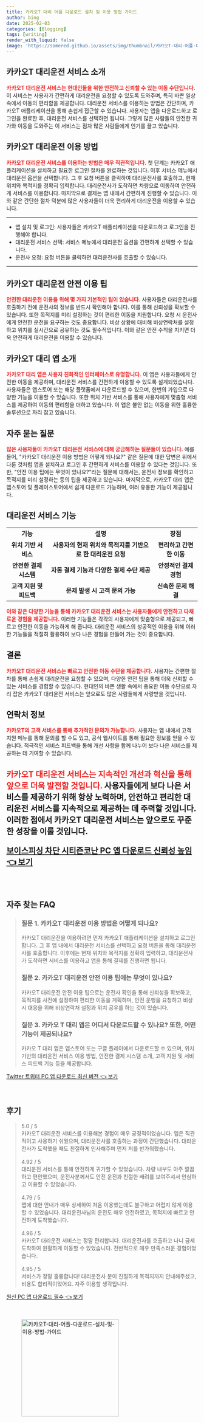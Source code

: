 ```yaml
---
title: 카카오T 대리 어플 다운로드 설치 및 이용 방법 가이드
author: bing
date: 2025-02-03
categories: [Blogging]
tags: [writing]
render_with_liquid: false
image: 'https://somered.github.io/assets/img/thumbnail/카카오T-대리-어플-다운로드-설치-및-이용-방법-가이드.webp'
---
```



<h2 id='카카오T_대리운전_서비스_소개'>카카오T 대리운전 서비스 소개</h2>

<p><b><span style="color: #ee2323;">카카오T 대리운전 서비스는 현대인들을 위한 안전하고 신뢰할 수 있는 이동 수단입니다.</span></b> 이 서비스는 사용자가 간편하게 대리운전을 요청할 수 있도록 도와주며, 특히 바쁜 일상 속에서 이동의 편리함을 제공합니다. 대리운전 서비스를 이용하는 방법은 간단하며, 카카오T 애플리케이션을 통해 손쉽게 접근할 수 있습니다. 사용자는 앱을 다운로드하고 로그인을 완료한 후, 대리운전 서비스를 선택하면 됩니다. 그렇게 많은 사람들의 안전한 귀가와 이동을 도와주는 이 서비스는 점차 많은 사람들에게 인기를 끌고 있습니다.</p>

<h2 id='카카오T_대리운전_이용_방법'>카카오T 대리운전 이용 방법</h2>

<p><b><span style="color: #ee2323;">카카오T 대리운전 서비스를 이용하는 방법은 매우 직관적입니다.</span></b> 첫 단계는 카카오T 애플리케이션을 설치하고 필요한 로그인 절차를 완료하는 것입니다. 이후 서비스 메뉴에서 대리운전 옵션을 선택합니다. 그 후 요청 버튼을 클릭하여 대리운전사를 호출하고, 현재 위치와 목적지를 정확히 입력합니다. 대리운전사가 도착하면 차량으로 이동하여 안전하게 서비스를 이용합니다. 마지막으로 결제는 앱 내에서 간편하게 진행할 수 있습니다. 이와 같은 간단한 절차 덕분에 많은 사용자들이 더욱 편리하게 대리운전을 이용할 수 있습니다.</p>

<hr />

<ul>
    <li>앱 설치 및 로그인: 사용자들은 카카오T 애플리케이션을 다운로드하고 로그인을 진행해야 합니다.</li>
    <li>대리운전 서비스 선택: 서비스 메뉴에서 대리운전 옵션을 간편하게 선택할 수 있습니다.</li>
    <li>운전사 요청: 요청 버튼을 클릭하면 대리운전사를 호출할 수 있습니다.</li>
</ul>

<hr />

<h2 id='카카오T_대리운전_안전_이용_팁'>카카오T 대리운전 안전 이용 팁</h2>

<p><b><span style="color: #ee2323;">안전한 대리운전 이용을 위해 몇 가지 기본적인 팁이 있습니다.</span></b> 사용자들은 대리운전사를 호출하기 전에 운전사의 정보를 반드시 확인해야 합니다. 이를 통해 신뢰성을 확보할 수 있습니다. 또한 목적지를 미리 설정하는 것이 편리한 이동을 지원합니다. 요청 시 운전사에게 안전한 운전을 요구하는 것도 중요합니다. 비상 상황에 대비해 비상연락처를 설정하고 위치를 실시간으로 공유하는 것도 필수적입니다. 이와 같은 안전 수칙을 지키면 더욱 안전하게 대리운전을 이용할 수 있습니다.</p>

<h2 id='카카오T_대리_앱_소개'>카카오T 대리 앱 소개</h2>

<p><b><span style="color: #ee2323;">카카오T 대리 앱은 사용자 친화적인 인터페이스로 유명합니다.</span></b> 이 앱은 사용자들에게 안전한 이동을 제공하며, 대리운전 서비스를 간편하게 이용할 수 있도록 설계되었습니다. 사용자들은 앱스토어 또는 해당 플랫폼에서 다운로드할 수 있으며, 한번의 가입으로 다양한 기능을 이용할 수 있습니다. 또한 위치 기반 서비스를 통해 사용자에게 맞춤형 서비스를 제공하여 이동의 편리함을 더하고 있습니다. 이 앱은 불안 없는 이동을 위한 훌륭한 솔루션으로 자리 잡고 있습니다.</p>

<h2 id='자주_묻는_질문'>자주 묻는 질문</h2>

<p><b><span style="color: #ee2323;">많은 사용자들이 카카오T 대리운전 서비스에 대해 궁금해하는 질문들이 있습니다.</span></b> 예를 들어, "카카오T 대리운전 이용 방법은 어떻게 되나요?" 같은 질문에 대한 답변은 위에서 다룬 것처럼 앱을 설치하고 로그인 후 간편하게 서비스를 이용할 수 있다는 것입니다. 또한, "안전 이용 팁에는 무엇이 있나요?"라는 질문에 대해서는, 운전사 정보를 확인하고 목적지를 미리 설정하는 등의 팁을 제공하고 있습니다. 마지막으로, 카카오T 대리 앱은 앱스토어 및 플레이스토어에서 쉽게 다운로드 가능하며, 여러 유용한 기능이 제공됩니다.</p>

<h2 id='대리운전_서비스_기능'>대리운전 서비스 기능</h2>

<table>
    <tr>
        <td style="text-align: center; height: 17px;"><b>기능</b></td>
        <td style="text-align: center; height: 17px;"><b>설명</b></td>
        <td style="text-align: center; height: 17px;"><b>장점</b></td>
    </tr>
    <tr>
        <td style="text-align: center; height: 17px;"><b>위치 기반 서비스</b></td>
        <td style="text-align: center; height: 17px;"><b>사용자의 현재 위치와 목적지를 기반으로 한 대리운전 요청</b></td>
        <td style="text-align: center; height: 17px;"><b>편리하고 간편한 이동</b></td>
    </tr>
    <tr>
        <td style="text-align: center; height: 17px;"><b>안전한 결제 시스템</b></td>
        <td style="text-align: center; height: 17px;"><b>자동 결제 기능과 다양한 결제 수단 제공</b></td>
        <td style="text-align: center; height: 17px;"><b>안정적인 결제 경험</b></td>
    </tr>
    <tr>
        <td style="text-align: center; height: 17px;"><b>고객 지원 및 피드백</b></td>
        <td style="text-align: center; height: 17px;"><b>문제 발생 시 고객 문의 가능</b></td>
        <td style="text-align: center; height: 17px;"><b>신속한 문제 해결</b></td>
    </tr>
</table>

<p><b><span style="color: #ee2323;">이와 같은 다양한 기능을 통해 카카오T 대리운전 서비스는 사용자들에게 안전하고 다채로운 경험을 제공합니다.</span></b> 이러한 기능들은 각각의 사용자에게 맞춤형으로 제공되고, 빠르고 안전한 이동을 가능하게 해 줍니다. 대리운전 서비스의 성공적인 이용을 위해 이러한 기능들을 적절히 활용하여 보다 나은 경험을 만들어 가는 것이 중요합니다.</p>

<h2 id='결론'>결론</h2>

<p><b><span style="color: #ee2323;">카카오T 대리운전 서비스는 빠르고 안전한 이동 수단을 제공합니다.</span></b> 사용자는 간편한 절차를 통해 손쉽게 대리운전을 요청할 수 있으며, 다양한 안전 팁을 통해 더욱 신뢰할 수 있는 서비스를 경험할 수 있습니다. 현대인의 바쁜 생활 속에서 중요한 이동 수단으로 자리 잡은 카카오T 대리운전 서비스는 앞으로도 많은 사람들에게 사랑받을 것입니다.</p>

<h2 id='연락처_정보'>연락처 정보</h2>

<p><b><span style="color: #ee2323;">카카오T의 고객 서비스를 통해 추가적인 문의가 가능합니다.</span></b> 사용자는 앱 내에서 고객 지원 메뉴를 통해 문의를 할 수도 있고, 공식 웹사이트를 통해 필요한 정보를 얻을 수 있습니다. 적극적인 서비스 피드백을 통해 개선 사항을 함께 나누어 보다 나은 서비스를 제공하는 데 기여할 수 있습니다.</p>

<p><h2 id='서비스_미래'><h2></p>

<p><b><span style="color: #ee2323;">카카오T 대리운전 서비스는 지속적인 개선과 혁신을 통해 앞으로 더욱 발전할 것입니다.</span></b> 사용자들에게 보다 나은 서비스를 제공하기 위해 항상 노력하며, 안전하고 편리한 대리운전 서비스를 지속적으로 제공하는 데 주력할 것입니다. 이러한 점에서 카카오T 대리운전 서비스는 앞으로도 꾸준한 성장을 이룰 것입니다.</p>


<p><a class="click-button" title="보이스피싱 차단 시티즌코난 PC 앱 다운로드 신뢰성 높임" href="https://somered.github.io/posts/%EB%B3%B4%EC%9D%B4%EC%8A%A4%ED%94%BC%EC%8B%B1-%EC%B0%A8%EB%8B%A8-%EC%8B%9C%ED%8B%B0%EC%A6%8C%EC%BD%94%EB%82%9C-PC-%EC%95%B1-%EB%8B%A4%EC%9A%B4%EB%A1%9C%EB%93%9C-%EC%8B%A0%EB%A2%B0%EC%84%B1-%EB%86%92%EC%9E%84/" rel="dofollow">보이스피싱 차단 시티즌코난 PC 앱 다운로드 신뢰성 높임 👈 보기</a></p><br>
<h2 id='자주_찾는_FAQ'>자주 찾는 FAQ</h2>
<div itemscope="" itemtype="https://schema.org/FAQPage"> 
<blockquote> 
<div itemscope="" itemprop="mainEntity" itemtype="https://schema.org/Question"> 
<h3 itemprop="name">질문 1. 카카오T 대리운전 이용 방법은 어떻게 되나요?</h3> 
<div itemscope="" itemprop="acceptedAnswer" itemtype="https://schema.org/Answer"> 
<span itemprop="text"> 
<p>카카오T 대리운전을 이용하려면 먼저 카카오T 애플리케이션을 설치하고 로그인합니다. 그 후 앱 내에서 대리운전 서비스를 선택하고 요청 버튼을 통해 대리운전사를 호출합니다. 이후에는 현재 위치와 목적지를 정확히 입력하고, 대리운전사가 도착하면 서비스를 이용하고 앱을 통해 결제를 진행하면 됩니다.</p> 
</span> 
</div> 
</div> 

<div itemscope="" itemprop="mainEntity" itemtype="https://schema.org/Question"> 
<h3 itemprop="name">질문 2. 카카오T 대리운전 안전 이용 팁에는 무엇이 있나요?</h3> 
<div itemscope="" itemprop="acceptedAnswer" itemtype="https://schema.org/Answer"> 
<span itemprop="text"> 
<p>카카오T 대리운전 안전 이용 팁으로는 운전사 확인을 통해 신뢰성을 확보하고, 목적지를 사전에 설정하여 편리한 이동을 계획하며, 안전 운행을 요청하고 비상 시 대응을 위해 비상연락처 설정과 위치 공유를 하는 것이 있습니다.</p> 
</span> 
</div> 
</div> 

<div itemscope="" itemprop="mainEntity" itemtype="https://schema.org/Question"> 
<h3 itemprop="name">질문 3. 카카오 T 대리 앱은 어디서 다운로드할 수 있나요? 또한, 어떤 기능이 제공되나요?</h3> 
<div itemscope="" itemprop="acceptedAnswer" itemtype="https://schema.org/Answer"> 
<span itemprop="text"> 
<p>카카오 T 대리 앱은 앱스토어 또는 구글 플레이에서 다운로드할 수 있으며, 위치 기반의 대리운전 서비스 이용 방법, 안전한 결제 시스템 소개, 고객 지원 및 서비스 피드백 기능 등을 제공합니다.</p> 
</span> 
</div> 
</div> 
</blockquote> 
</div>
<p><a class="click-button" title="Twitter 트위터 PC 앱 다운로드 최신 버전" href="https://somered.github.io/posts/Twitter-%ED%8A%B8%EC%9C%84%ED%84%B0-PC-%EC%95%B1-%EB%8B%A4%EC%9A%B4%EB%A1%9C%EB%93%9C-%EC%B5%9C%EC%8B%A0-%EB%B2%84%EC%A0%84/" rel="dofollow">Twitter 트위터 PC 앱 다운로드 최신 버전 👈 보기</a></p><br>
<h2 id='후기'>후기</h2>
<div itemscope itemtype="https://schema.org/Product">
  <blockquote>
  <div itemprop="review" itemscope itemtype="https://schema.org/Review">
      <div itemprop="reviewRating" itemscope itemtype="https://schema.org/Rating"> <span itemprop="ratingValue">5.0</span> / <span itemprop="bestRating">5</span> </div>
      <span itemprop="reviewBody">카카오T 대리운전 서비스를 이용해본 경험이 매우 긍정적이었습니다. 앱은 직관적이고 사용하기 쉬웠으며, 대리운전사를 호출하는 과정이 간단했습니다. 대리운전사가 도착했을 때도 친절하게 인사해주며 먼저 저를 반가워했습니다.</span>
  </div>
  <br>
  <div itemprop="review" itemscope itemtype="https://schema.org/Review">
      <div itemprop="reviewRating" itemscope itemtype="https://schema.org/Rating"> <span itemprop="ratingValue">4.92</span> / <span itemprop="bestRating">5</span> </div>
      <span itemprop="reviewBody">대리운전 서비스를 통해 안전하게 귀가할 수 있었습니다. 차량 내부도 아주 깔끔하고 편안했으며, 운전사분께서도 안전 운전과 친절한 배려를 보여주셔서 안심하고 이용할 수 있었습니다.</span>
  </div>
  <br>
  <div itemprop="review" itemscope itemtype="https://schema.org/Review">
      <div itemprop="reviewRating" itemscope itemtype="https://schema.org/Rating"> <span itemprop="ratingValue">4.79</span> / <span itemprop="bestRating">5</span> </div>
      <span itemprop="reviewBody">앱에 대한 안내가 매우 상세하여 처음 이용했는데도 불구하고 어렵지 않게 이용할 수 있었습니다. 대리운전사님의 운전도 매우 안전하였고, 목적지에 빠르고 안전하게 도착했습니다.</span>
  </div>
  <br>
  <div itemprop="review" itemscope itemtype="https://schema.org/Review">
      <div itemprop="reviewRating" itemscope itemtype="https://schema.org/Rating"> <span itemprop="ratingValue">4.96</span> / <span itemprop="bestRating">5</span> </div>
      <span itemprop="reviewBody">카카오T 대리운전 서비스는 정말 편리합니다. 대리운전사를 호출하고 나니 금세 도착하여 원활하게 이동할 수 있었습니다. 전반적으로 매우 만족스러운 경험이었습니다.</span>
  </div>
  <br>
  <div itemprop="review" itemscope itemtype="https://schema.org/Review">
      <div itemprop="reviewRating" itemscope itemtype="https://schema.org/Rating"> <span itemprop="ratingValue">4.95</span> / <span itemprop="bestRating">5</span> </div>
      <span itemprop="reviewBody">서비스가 정말 훌륭합니다! 대리운전사 분이 친절하게 목적지까지 안내해주셨고, 비용도 합리적이었어요. 자주 이용할 생각입니다.</span>
  </div>
  </blockquote>
</div>
<p><a class="click-button" title="원신 PC 앱 다운로드 필수" href="https://somered.github.io/posts/%EC%9B%90%EC%8B%A0-PC-%EC%95%B1-%EB%8B%A4%EC%9A%B4%EB%A1%9C%EB%93%9C-%ED%95%84%EC%88%98/" rel="dofollow">원신 PC 앱 다운로드 필수 👈 보기</a></p><br>
<figure class="image"><img src="https://somered.github.io/assets/img/thumbnail/카카오T-대리-어플-다운로드-설치-및-이용-방법-가이드.webp" alt="카카오T-대리-어플-다운로드-설치-및-이용-방법-가이드" width="256" height="256"></figure>